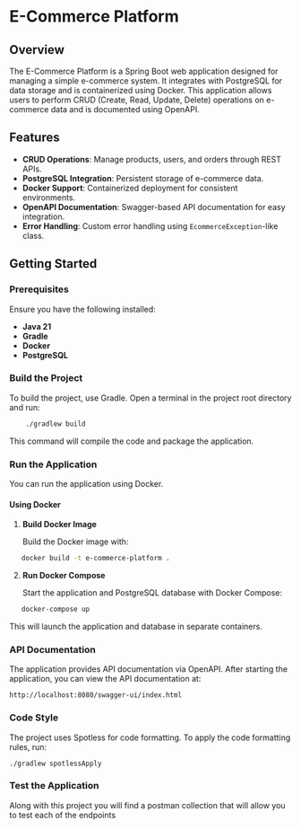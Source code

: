 # E-Commerce Platform

## Overview

The E-Commerce Platform is a Spring Boot web application designed for managing a simple e-commerce system. It integrates with PostgreSQL for data storage and is containerized using Docker. This application allows users to perform CRUD (Create, Read, Update, Delete) operations on e-commerce data and is documented using OpenAPI.

## Features

- **CRUD Operations**: Manage products, users, and orders through REST APIs.
- **PostgreSQL Integration**: Persistent storage of e-commerce data.
- **Docker Support**: Containerized deployment for consistent environments.
- **OpenAPI Documentation**: Swagger-based API documentation for easy integration.
- **Error Handling**: Custom error handling using `EcommerceException`-like class.

## Getting Started

### Prerequisites

Ensure you have the following installed:

- **Java 21**
- **Gradle**
- **Docker**
- **PostgreSQL**

### Build the Project

To build the project, use Gradle. Open a terminal in the project root directory and run:

```sh
    ./gradlew build
```
This command will compile the code and package the application.

### Run the Application

You can run the application using Docker.

#### Using Docker

1. **Build Docker Image**

   Build the Docker image with:

```sh
   docker build -t e-commerce-platform .
```

2. **Run Docker Compose**

   Start the application and PostgreSQL database with Docker Compose:
```sh
   docker-compose up
```

   This will launch the application and database in separate containers.

### API Documentation

The application provides API documentation via OpenAPI. After starting the application, you can view the API documentation at:

    http://localhost:8080/swagger-ui/index.html

### Code Style

The project uses Spotless for code formatting. To apply the code formatting rules, run:

    ./gradlew spotlessApply


### Test the Application 
Along with this project you will find a postman collection that will allow you to test each of the endpoints